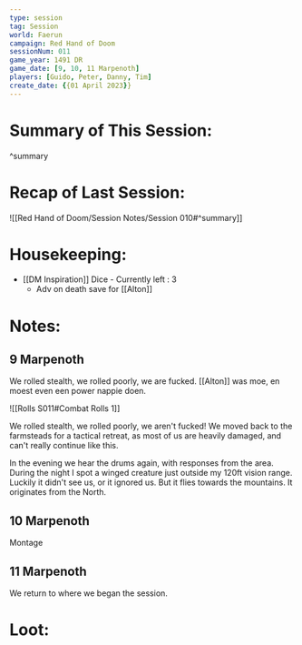 ```yaml
---
type: session
tag: Session
world: Faerun
campaign: Red Hand of Doom
sessionNum: 011
game_year: 1491 DR
game_date: [9, 10, 11 Marpenoth]
players: [Guido, Peter, Danny, Tim]
create_date: {{01 April 2023}}
---
```




# Summary of This Session:

^summary

# Recap of Last Session:
![[Red Hand of Doom/Session Notes/Session 010#^summary]]

# Housekeeping:
- [[DM Inspiration]] Dice - Currently left : 3
	- Adv on death save for [[Alton]]


# Notes:
## 9 Marpenoth
We rolled stealth, we rolled poorly, we are fucked.
[[Alton]] was moe, en moest even een power nappie doen.

![[Rolls S011#Combat Rolls 1]]

We rolled stealth, we rolled poorly, we aren't fucked!
We moved back to the farmsteads for a tactical retreat, as most of us are heavily damaged, and can't really continue like this.

In the evening we hear the drums again, with responses from the area.
During the night I spot a winged creature just outside my 120ft vision range. Luckily it didn't see us, or it ignored us. But it flies towards the mountains. It originates from the North.

## 10 Marpenoth
Montage

## 11 Marpenoth
We return to where we began the session.


# Loot:
